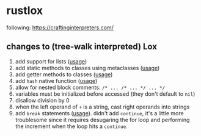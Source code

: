 # rustlox

following: https://craftinginterpreters.com/

## changes to (tree-walk interpreted) Lox
1. add support for lists ([usage](./lox_scripts/lists_get_and_set.lox))
1. add static methods to classes using metaclasses ([usage](./lox_scripts/classes_static_method.lox))
1. add getter methods to classes ([usage](./lox_scripts/classes_getter_method.lox))
1. add `hash` native function ([usage](./lox_scripts/native_function_hash.lox))
1. allow for nested block comments: `/* ... /* ... */ ... */`
1. variables must be initialized before accessed (they don't default to `nil`)
1. disallow division by 0
1. when the left operand of `+` is a string, cast right operands into strings
1. add `break` statements ([usage](./lox_scripts/control_flow_break_early_fibonacci.lox)). didn't add `continue`, it's a little more troublesome since it requires desugaring the for loop and performing the increment when the loop hits a `continue`.
